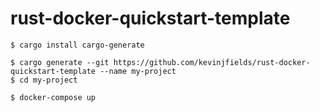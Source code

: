 # rust-docker-quickstart-template

```shell
$ cargo install cargo-generate
```

```shell
$ cargo generate --git https://github.com/kevinjfields/rust-docker-quickstart-template --name my-project
$ cd my-project
```

```shell
$ docker-compose up
```
